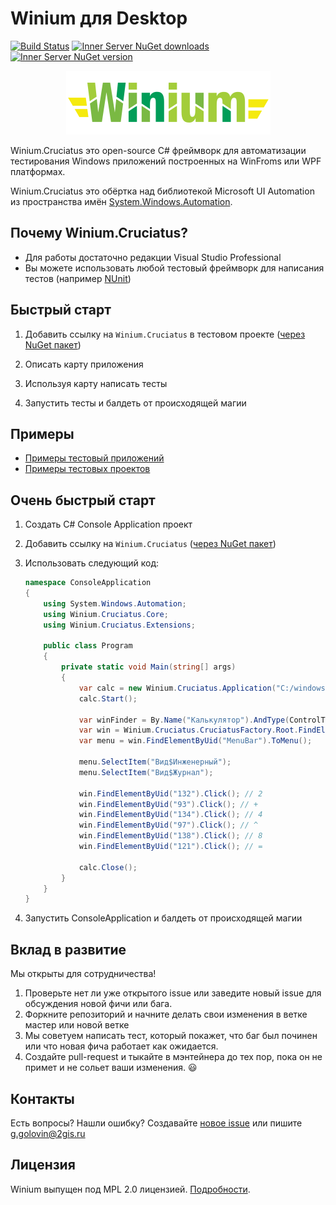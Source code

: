 # Winium для Desktop
[![Build Status](https://img.shields.io/jenkins/s/http/opensource-ci.2gis.ru/Winium.Cruciatus.svg?style=flat-square)](http://opensource-ci.2gis.ru/job/Winium.Cruciatus/)
[![Inner Server NuGet downloads](https://img.shields.io/nuget/dt/Winium.Cruciatus.svg?style=flat-square)](https://www.nuget.org/packages/Winium.Cruciatus/)
[![Inner Server NuGet version](https://img.shields.io/nuget/v/Winium.Cruciatus.svg?style=flat-square)](https://www.nuget.org/packages/Winium.Cruciatus/)

<p align="center">
<img src="https://raw.githubusercontent.com/2gis/Winium/master/assets/winium.png" alt="Winium.Cruciatus это C# фреймворк для автоматизации тестирования Windows приложений построенных на WinFroms или WPF платформах">
</p>

Winium.Cruciatus это open-source C# фреймворк для автоматизации тестирования Windows приложений построенных на WinFroms или WPF платформах.

Winium.Cruciatus это обёртка над библиотекой Microsoft UI Automation из пространства имён [System.Windows.Automation](https://msdn.microsoft.com/en-us/library/system.windows.automation(v=vs.110).aspx).

## Почему Winium.Cruciatus?

- Для работы достаточно редакции Visual Studio Professional
- Вы можете использовать любой тестовый фреймворк для написания тестов (например [NUnit](https://www.nuget.org/packages/NUnit/))

## Быстрый старт

1. Добавить ссылку на `Winium.Cruciatus` в тестовом проекте ([через NuGet пакет](https://www.nuget.org/packages/Winium.Cruciatus/))

2. Описать карту приложения

3. Используя карту написать тесты

4. Запустить тесты и балдеть от происходящей магии

## Примеры
- [Примеры тестовый приложений](src/TestApplications)
- [Примеры тестовых проектов](src/TestApplications.Tests)

## Очень быстрый старт

1. Создать C# Console Application проект

2. Добавить ссылку на `Winium.Cruciatus` ([через NuGet пакет](https://www.nuget.org/packages/Winium.Cruciatus/))

3. Использовать следующий код:

    ```c#
    namespace ConsoleApplication
    {
        using System.Windows.Automation;
        using Winium.Cruciatus.Core;
        using Winium.Cruciatus.Extensions;

        public class Program
        {
            private static void Main(string[] args)
            {
                var calc = new Winium.Cruciatus.Application("C:/windows/system32/calc.exe");
                calc.Start();

                var winFinder = By.Name("Калькулятор").AndType(ControlType.Window);
                var win = Winium.Cruciatus.CruciatusFactory.Root.FindElement(winFinder);
                var menu = win.FindElementByUid("MenuBar").ToMenu();

                menu.SelectItem("Вид$Инженерный");
                menu.SelectItem("Вид$Журнал");

                win.FindElementByUid("132").Click(); // 2
                win.FindElementByUid("93").Click(); // +
                win.FindElementByUid("134").Click(); // 4
                win.FindElementByUid("97").Click(); // ^
                win.FindElementByUid("138").Click(); // 8
                win.FindElementByUid("121").Click(); // =

                calc.Close();
            }
        }
    }
    ```

3. Запустить ConsoleApplication и балдеть от происходящей магии

## Вклад в развитие

Мы открыты для сотрудничества!

1. Проверьте нет ли уже открытого issue или заведите новый issue для обсуждения новой фичи или бага.
2. Форкните репозиторий и начните делать свои изменения в ветке мастер или новой ветке
3. Мы советуем написать тест, который покажет, что баг был починен или что новая фича работает как ожидается.
4. Создайте pull-request и тыкайте в мэнтейнера до тех пор, пока он не примет и не сольет ваши изменения. :smiley:

## Контакты

Есть вопросы? Нашли ошибку? Создавайте [новое issue](https://github.com/2gis/Winium.Cruciatus/issues/new) или пишите g.golovin@2gis.ru

## Лицензия

Winium выпущен под MPL 2.0 лицензией. [Подробности](LICENSE).
